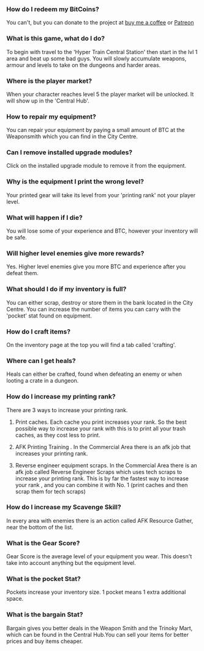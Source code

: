 ### How do I redeem my BitCoins?
You can't, but you can donate to the project at [buy me a coffee](https://www.buymeacoffee.com/cybercodeonline) or [Patreon](https://www.patreon.com/cybercodeonline)

### What is this game, what do I do?
To begin with travel to the 'Hyper Train Central Station' then start in the lvl 1 area and beat up some bad guys. You will slowly accumulate weapons, armour and levels to take on the dungeons and harder areas.

### Where is the player market?
When your character reaches level 5 the player market will be unlocked. It will show up in the 'Central Hub'. 

### How to repair my equipment?
You can repair your equipment by paying a small amount of BTC at the Weaponsmith which you can find in the City Centre.

### Can I remove installed upgrade modules?
Click on the installed upgrade module to remove it from the equipment.

### Why is the equipment I print the wrong level?
Your printed gear will take its level from your 'printing rank' not your player level.

### What will happen if I die?
You will lose some of your experience and BTC, however your inventory will be safe.

### Will higher level enemies give more rewards?
Yes. Higher level enemies give you more BTC and experience after you defeat them.

### What should I do if my inventory is full?
You can either scrap, destroy or store them in the bank located in the City Centre. You can increase the number of items you can carry with the 'pocket' stat found on equipment.

### How do I craft items?
On the inventory page at the top you will find a tab called 'crafting'.

### Where can I get heals?
Heals can either be crafted, found when defeating an enemy or when looting a crate in a dungeon.

### How do I increase my printing rank?
There are 3 ways to increase your printing rank.  

1. Print caches. Each cache you print increases your rank. So the best possible way to increase your rank with this is to print all your trash caches, as they cost less to print.  

2. AFK Printing Training . In the Commercial Area there is an afk job that increases your printing rank.  

3. Reverse engineer equipment scraps. In the Commercial Area there is an afk job called Reverse Engineer Scraps which uses tech scraps to increase your printing rank. This is by far the fastest way to increase your rank , and you can combine it with No. 1 (print caches and then scrap them for tech scraps)

### How do I increase my Scavenge Skill?
In every area with enemies there is an action called AFK Resource Gather, near the bottom of the list.

### What is the Gear Score?
Gear Score is the average level of your equipment you wear. This doesn't take into account anything but the equipment level.

### What is the pocket Stat?
Pockets increase your inventory size. 1 pocket means 1 extra additional space.

### What is the bargain Stat?
Bargain gives you better deals in the Weapon Smith and the Trinoky Mart, which can be found in the Central Hub.You can sell your items for better prices and buy items cheaper.
